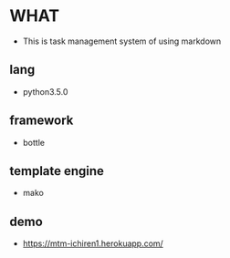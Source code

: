 # WHAT
- This is task management system of using markdown

## lang
- python3.5.0

## framework
- bottle

## template engine
- mako

## demo 
- https://mtm-ichiren1.herokuapp.com/
